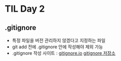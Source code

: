 # TIL Day 2
## .gitignore
- 특정 파일을 버전 관리하지 않겠다고 지정하는 파일
- git add 전에 .gitignore 안에 작성해야 제외 가능
- .gitignore 작성 사이트 : [gitignore.io](toptal.com/developers/gitignore) [gitignore 저장소](https://github.com/github/gitignore)